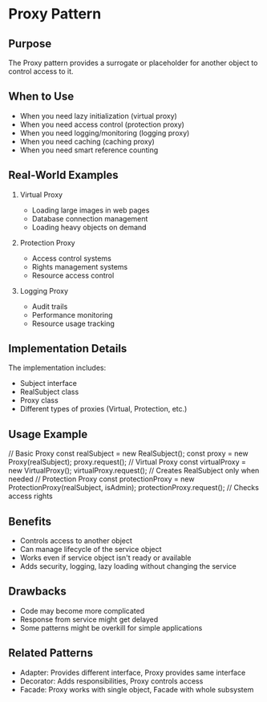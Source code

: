 # Proxy Pattern

## Purpose
The Proxy pattern provides a surrogate or placeholder for another object to control access to it.

## When to Use
- When you need lazy initialization (virtual proxy)
- When you need access control (protection proxy)
- When you need logging/monitoring (logging proxy)
- When you need caching (caching proxy)
- When you need smart reference counting

## Real-World Examples
1. Virtual Proxy
   - Loading large images in web pages
   - Database connection management
   - Loading heavy objects on demand

2. Protection Proxy
   - Access control systems
   - Rights management systems
   - Resource access control

3. Logging Proxy
   - Audit trails
   - Performance monitoring
   - Resource usage tracking

## Implementation Details
The implementation includes:
- Subject interface
- RealSubject class
- Proxy class
- Different types of proxies (Virtual, Protection, etc.)

## Usage Example 
// Basic Proxy
const realSubject = new RealSubject();
const proxy = new Proxy(realSubject);
proxy.request();
// Virtual Proxy
const virtualProxy = new VirtualProxy();
virtualProxy.request(); // Creates RealSubject only when needed
// Protection Proxy
const protectionProxy = new ProtectionProxy(realSubject, isAdmin);
protectionProxy.request(); // Checks access rights

## Benefits
- Controls access to another object
- Can manage lifecycle of the service object
- Works even if service object isn't ready or available
- Adds security, logging, lazy loading without changing the service

## Drawbacks
- Code may become more complicated
- Response from service might get delayed
- Some patterns might be overkill for simple applications

## Related Patterns
- Adapter: Provides different interface, Proxy provides same interface
- Decorator: Adds responsibilities, Proxy controls access
- Facade: Proxy works with single object, Facade with whole subsystem